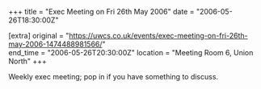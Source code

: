 +++
title = "Exec Meeting on Fri 26th May 2006"
date = "2006-05-26T18:30:00Z"

[extra]
original = "https://uwcs.co.uk/events/exec-meeting-on-fri-26th-may-2006-1474488981566/"    
end_time = "2006-05-26T20:30:00Z"
location = "Meeting Room 6, Union North"
+++

Weekly exec meeting; pop in if you have something to discuss.

